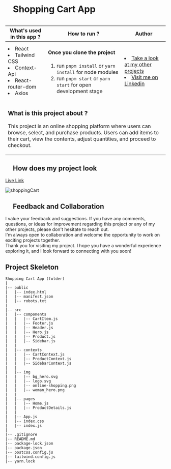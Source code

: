 
<div id="user-content-toc">
  <ul align="left">
    <summary><h1 style="display: inline-block">Shopping Cart App</h1></summary>
  </ul>
</div>

<table>
   <thead>
        <tr>
            <th>What's used in this app ?</th>
            <th>How to run ?</th>
            <th>Author</th>
        </tr>
    </thead>
  <tbody>
  <tr>
    <td> 
      <li> React  
      <li> Tailwind CSS
      <li> Context-Api
      <li> React-router-dom  
      <li> Axios 
    </td>
    <td>  <h4>Once you clone the project</h4>  
      
 1) run  `pnpm install`  or `yarn install` for node modules
 2) run `pnpm start` or `yarn start` for open development stage
    
   </td>
    <td> <li> <a href="https://github.com/AliDurul" target="_blank">Take a look at my other projects</a> <li> <a href="https://www.linkedin.com/in/ali-durul/" target="_blank">Visit me on Linkedin</a> 
  </tr>
  <tr>
    <td colspan="3"><h3>What is this project about ?</h3> 
<p>
This project is an online shopping platform where users can browse, select, and purchase products. Users can add items to their cart, view the contents, adjust quantities, and proceed to checkout. 
</p>
    </td>
  </tr>
      </tbody>
</table>




<div id="user-content-toc">
  <ul align="left">
    <summary><h2>How does my project look</h2></summary>
  </ul>
</div>

[Live Link](https://tailwind-shopping-cartt.vercel.app)

![shoppingCart](https://github.com/AliDurul/Shopping-Cart/assets/80897590/d492d45f-b971-4a68-817e-a9d18a53cdbb)

<div id="user-content-toc">
  <ul align="left">
    <summary><h2>Feedback and Collaboration</h2></summary>
  </ul>
</div>
I value your feedback and suggestions. If you have any comments, questions, or ideas for improvement regarding this project or any of my other projects, please don't hesitate to reach out.<br>
I'm always open to collaboration and welcome the opportunity to work on exciting projects together.<br>
Thank you for visiting my project. I hope you have a wonderful experience exploring it, and I look forward to connecting with you soon!


## Project Skeleton

```
Shopping Cart App (folder)
|
|-- public
|   |-- index.html
|   |-- manifest.json
|   |-- robots.txt
|
|-- src
|   |-- components
|   |   |-- CartItem.js
|   |   |-- Footer.js
|   |   |-- Header.js
|   |   |-- Hero.js
|   |   |-- Product.js
|   |   |-- Sidebar.js
|   |
|   |-- contexts
|   |   |-- CartContext.js
|   |   |-- ProductContext.js
|   |   |-- SidebarContext.js
|   |
|   |-- img
|   |   |-- bg_hero.svg
|   |   |-- logo.svg
|   |   |-- online-shopping.png
|   |   |-- woman_hero.png
|   |
|   |-- pages
|   |   |-- Home.js
|   |   |-- ProductDetails.js
|   |
|   |-- App.js
|   |-- index.css
|   |-- index.js
|
|-- .gitignore
|-- README.md
|-- package-lock.json
|-- package.json
|-- postcss.config.js
|-- tailwind.config.js
|-- yarn.lock
```

